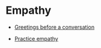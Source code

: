 # Empathy


 - [Greetings before a conversation](../Greetings%20before%20a%20conversation/index.md)
    
 - [Practice empathy](../Practice%20empathy/index.md)
    
